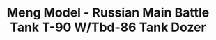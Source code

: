 ---
layout: product
title: "Meng Model - Russian Main Battle Tank T-90 W/Tbd-86 Tank Dozer"
price: "7800" 
desc: "N/A"
img_path: "/assets/img/MM-TS-014.jpg"
brand: "N/A"
available: false
special_offer: false
new: false
soon: false
cat: "010000"
subcat: "011000"
subsubcat: "0N/A"
sifra: "MM-TS-014"
popular: true
---